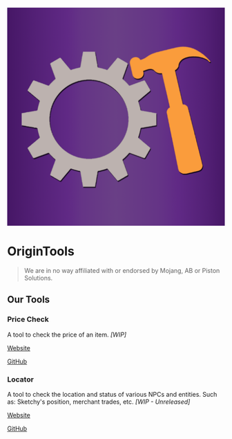 <link href="./logo-mini.png" rel="icon" type="image/png" />
<link href="./logo-mini.png" rel="favicon" type="image/png" />
<link href="./logo-mini.png" rel="shortcut icon" type="image/png" />

![logo](./logo.png)

# OriginTools

> We are in no way affiliated with or endorsed by Mojang, AB or Piston Solutions.

## Our Tools

### Price Check

A tool to check the price of an item. *[WIP]*

[Website](https://origintools.github.io/pricecheck)

[GitHub](https://github.com/OriginTools/pricecheck)

### Locator

A tool to check the location and status of various NPCs and entities. Such as: Sketchy's position, merchant trades, etc. *[WIP - Unreleased]*

[Website](https://origintools.github.io/locator)

[GitHub](https://github.com/OriginTools/locator)
